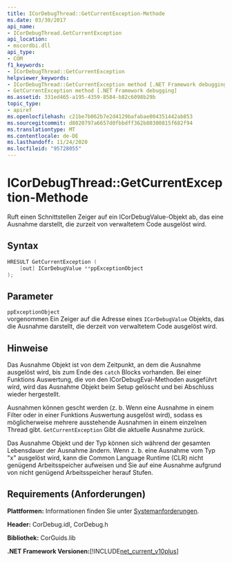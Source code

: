```yaml
---
title: ICorDebugThread::GetCurrentException-Methode
ms.date: 03/30/2017
api_name:
- ICorDebugThread.GetCurrentException
api_location:
- mscordbi.dll
api_type:
- COM
f1_keywords:
- ICorDebugThread::GetCurrentException
helpviewer_keywords:
- ICorDebugThread::GetCurrentException method [.NET Framework debugging]
- GetCurrentException method [.NET Framework debugging]
ms.assetid: 331ed465-a195-4359-8584-b82c6098b29b
topic_type:
- apiref
ms.openlocfilehash: c21be7b062b7e2d4129bafabae004351442ab853
ms.sourcegitcommit: d8020797a6657d0fbbdff362b80300815f682f94
ms.translationtype: MT
ms.contentlocale: de-DE
ms.lasthandoff: 11/24/2020
ms.locfileid: "95728055"
---
```

# <a name="icordebugthreadgetcurrentexception-method"></a>ICorDebugThread::GetCurrentException-Methode

Ruft einen Schnittstellen Zeiger auf ein ICorDebugValue-Objekt ab, das eine Ausnahme darstellt, die zurzeit von verwaltetem Code ausgelöst wird.  
  
## <a name="syntax"></a>Syntax  
  
```cpp  
HRESULT GetCurrentException (  
    [out] ICorDebugValue **ppExceptionObject  
);  
```  
  
## <a name="parameters"></a>Parameter  

 `ppExceptionObject`  
 vorgenommen Ein Zeiger auf die Adresse eines `ICorDebugValue` Objekts, das die Ausnahme darstellt, die derzeit von verwaltetem Code ausgelöst wird.  
  
## <a name="remarks"></a>Hinweise  

 Das Ausnahme Objekt ist von dem Zeitpunkt, an dem die Ausnahme ausgelöst wird, bis zum Ende des `catch` Blocks vorhanden. Bei einer Funktions Auswertung, die von den ICorDebugEval-Methoden ausgeführt wird, wird das Ausnahme Objekt beim Setup gelöscht und bei Abschluss wieder hergestellt.  
  
 Ausnahmen können gescht werden (z. b. Wenn eine Ausnahme in einem Filter oder in einer Funktions Auswertung ausgelöst wird), sodass es möglicherweise mehrere ausstehende Ausnahmen in einem einzelnen Thread gibt. `GetCurrentException` Gibt die aktuelle Ausnahme zurück.  
  
 Das Ausnahme Objekt und der Typ können sich während der gesamten Lebensdauer der Ausnahme ändern. Wenn z. b. eine Ausnahme vom Typ "x" ausgelöst wird, kann die Common Language Runtime (CLR) nicht genügend Arbeitsspeicher aufweisen und Sie auf eine Ausnahme aufgrund von nicht genügend Arbeitsspeicher herauf Stufen.  
  
## <a name="requirements"></a>Requirements (Anforderungen)  

 **Plattformen:** Informationen finden Sie unter [Systemanforderungen](../../get-started/system-requirements.md).  
  
 **Header:** CorDebug.idl, CorDebug.h  
  
 **Bibliothek:** CorGuids.lib  
  
 **.NET Framework Versionen:**[!INCLUDE[net_current_v10plus](../../../../includes/net-current-v10plus-md.md)]
